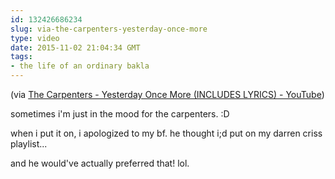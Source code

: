 ```yaml
---
id: 132426686234
slug: via-the-carpenters-yesterday-once-more
type: video
date: 2015-11-02 21:04:34 GMT
tags:
- the life of an ordinary bakla
---
```

(via <a href="https://www.youtube.com/watch?v=YTaWayUE5XA">The Carpenters - Yesterday Once More (INCLUDES LYRICS) - YouTube</a>) 

sometimes i'm just in the mood for the carpenters. :D

when i put it on, i apologized to my bf. he thought i;d put on my darren criss playlist...

and he would've actually preferred that! lol.